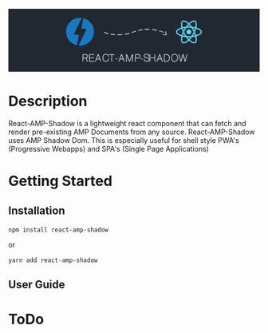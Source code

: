![](./assets/react-amp-shadow_banner.png)

# Description
React-AMP-Shadow is a lightweight react component that can fetch and render pre-existing AMP Documents from any source. React-AMP-Shadow uses AMP Shadow Dom. This is especially useful for shell style PWA's (Progressive Webapps) and SPA's (Single Page Applications)

# Getting Started

## Installation

```
npm install react-amp-shadow
```
or
```
yarn add react-amp-shadow
```

## User Guide

# ToDo